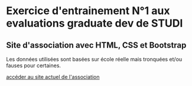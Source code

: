 # Exercice d'entrainement N°1 aux evaluations graduate dev de STUDI
## Site d'association avec HTML, CSS et Bootstrap
Les données utilisées sont basées sur école réelle mais tronquées et/ou fauses pour certaines.

[accéder au site actuel de l'association](https://ecolemusiquearize.fr)
